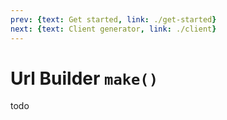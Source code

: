 ```yaml
---
prev: {text: Get started, link: ./get-started}
next: {text: Client generator, link: ./client}
---
```


# Url Builder `make()`

todo
